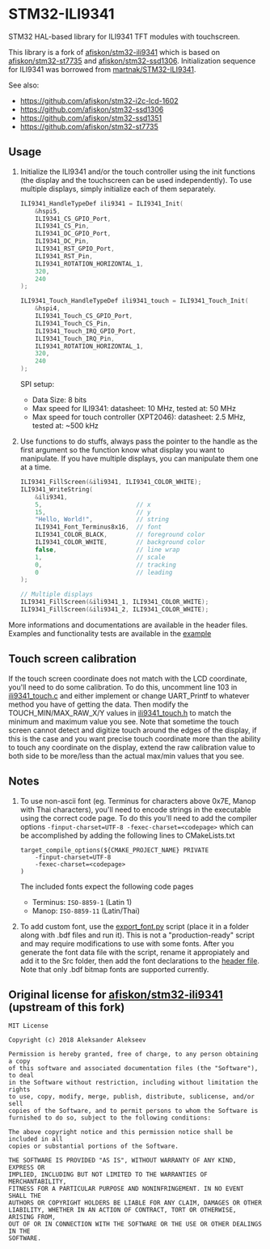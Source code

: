 # STM32-ILI9341

STM32 HAL-based library for ILI9341 TFT modules with touchscreen.

This library is a fork of [afiskon/stm32-ili9341][u0] which is based on [afiskon/stm32-st7735][u1] and
[afiskon/stm32-ssd1306][u2]. Initialization sequence for ILI9341 was borrowed
from [martnak/STM32-ILI9341][u3].

See also:

- https://github.com/afiskon/stm32-i2c-lcd-1602
- https://github.com/afiskon/stm32-ssd1306
- https://github.com/afiskon/stm32-ssd1351
- https://github.com/afiskon/stm32-st7735

[u0]: https://github.com/afiskon/stm32-ili9341
[u1]: https://github.com/afiskon/stm32-st7735
[u2]: https://github.com/afiskon/stm32-ssd1306
[u3]: https://github.com/martnak/STM32-ILI9341

## Usage

1. Initialize the ILI9341 and/or the touch controller using the init functions (the display and the touchscreen can be used independently). To use multiple displays, simply initialize each of them separately.

   ```c
   ILI9341_HandleTypeDef ili9341 = ILI9341_Init(
       &hspi5,
       ILI9341_CS_GPIO_Port,
       ILI9341_CS_Pin,
       ILI9341_DC_GPIO_Port,
       ILI9341_DC_Pin,
       ILI9341_RST_GPIO_Port,
       ILI9341_RST_Pin,
       ILI9341_ROTATION_HORIZONTAL_1,
       320,
       240
   );

   ILI9341_Touch_HandleTypeDef ili9341_touch = ILI9341_Touch_Init(
       &hspi4,
       ILI9341_Touch_CS_GPIO_Port,
       ILI9341_Touch_CS_Pin,
       ILI9341_Touch_IRQ_GPIO_Port,
       ILI9341_Touch_IRQ_Pin,
       ILI9341_ROTATION_HORIZONTAL_1,
       320,
       240
   );
   ```

   SPI setup:

   - Data Size: 8 bits
   - Max speed for ILI9341: datasheet: 10 MHz, tested at: 50 MHz
   - Max speed for touch controller (XPT2046): datasheet: 2.5 MHz, tested at: ~500 kHz

2. Use functions to do stuffs, always pass the pointer to the handle as the first argument so the function know what display you want to manipulate. If you have multiple displays, you can manipulate them one at a time.

   ```c
   ILI9341_FillScreen(&ili9341, ILI9341_COLOR_WHITE);
   ILI9341_WriteString(
       &ili9341,
       5,                          // x
       15,                         // y
       "Hello, World!",            // string
       ILI9341_Font_Terminus8x16,  // font
       ILI9341_COLOR_BLACK,        // foreground color
       ILI9341_COLOR_WHITE,        // background color
       false,                      // line wrap
       1,                          // scale
       0,                          // tracking
       0                           // leading
   );

   // Multiple displays
   ILI9341_FillScreen(&ili9341_1, ILI9341_COLOR_WHITE);
   ILI9341_FillScreen(&ili9341_2, ILI9341_COLOR_WHITE);
   ```

More informations and documentations are available in the header files. Examples and functionality tests are available in the [example](./example.c)

## Touch screen calibration

If the touch screen coordinate does not match with the LCD coordinate, you'll need to do some calibration. To do this, uncomment line 103 in [ili9341_touch.c](./Src/ili9341_touch.c) and either implement or change UART_Printf to whatever method you have of getting the data. Then modify the TOUCH_MIN/MAX_RAW_X/Y values in [ili9341_touch.h](./Inc/ili9341_touch.h) to match the minimum and maximum value you see. Note that sometime the touch screen cannot detect and digitize touch around the edges of the display, if this is the case and you want precise touch coordinate more than the ability to touch any coordinate on the display, extend the raw calibration value to both side to be more/less than the actual max/min values that you see.

## Notes

1. To use non-ascii font (eg. Terminus for characters above 0x7E, Manop with Thai characters), you'll need to encode strings in the executable using the correct code page. To do this you'll need to add the compiler options `-finput-charset=UTF-8 -fexec-charset=<codepage>` which can be accomplished by adding the following lines to CMakeLists.txt

   ```
   target_compile_options(${CMAKE_PROJECT_NAME} PRIVATE
       -finput-charset=UTF-8
       -fexec-charset=<codepage>
   )
   ```

   The included fonts expect the following code pages

   - Terminus: `ISO-8859-1` (Latin 1)
   - Manop: `ISO-8859-11` (Latin/Thai)

2. To add custom font, use the [export_font.py](./export_font.py) script (place it in a folder along with .bdf files and run it). This is not a "production-ready" script and may require modifications to use with some fonts. After you generate the font data file with the script, rename it appropiately and add it to the Src folder, then add the font declarations to the [header file](./Inc/ili9341_fonts.h). Note that only .bdf bitmap fonts are supported currently.

## Original license for [afiskon/stm32-ili9341][u0] (upstream of this fork)

```
MIT License

Copyright (c) 2018 Aleksander Alekseev

Permission is hereby granted, free of charge, to any person obtaining a copy
of this software and associated documentation files (the "Software"), to deal
in the Software without restriction, including without limitation the rights
to use, copy, modify, merge, publish, distribute, sublicense, and/or sell
copies of the Software, and to permit persons to whom the Software is
furnished to do so, subject to the following conditions:

The above copyright notice and this permission notice shall be included in all
copies or substantial portions of the Software.

THE SOFTWARE IS PROVIDED "AS IS", WITHOUT WARRANTY OF ANY KIND, EXPRESS OR
IMPLIED, INCLUDING BUT NOT LIMITED TO THE WARRANTIES OF MERCHANTABILITY,
FITNESS FOR A PARTICULAR PURPOSE AND NONINFRINGEMENT. IN NO EVENT SHALL THE
AUTHORS OR COPYRIGHT HOLDERS BE LIABLE FOR ANY CLAIM, DAMAGES OR OTHER
LIABILITY, WHETHER IN AN ACTION OF CONTRACT, TORT OR OTHERWISE, ARISING FROM,
OUT OF OR IN CONNECTION WITH THE SOFTWARE OR THE USE OR OTHER DEALINGS IN THE
SOFTWARE.
```
